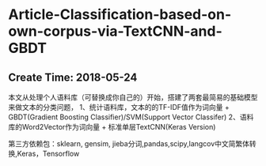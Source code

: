 # Article-Classification-based-on-own-corpus-via-TextCNN-and-GBDT
## Create Time: 2018-05-24
本文从处理个人语料库（可替换成你自己的）开始，搭建了两套最简易的基础模型来做文本的分类问题，
1、统计语料库，文本的的TF-IDF值作为词向量 + GBDT(Gradient Boosting Classifier)/SVM(Support Vector Classifer)
2、语料库的Word2Vector作为词向量 + 标准单层TextCNN(Keras Version)

第三方依赖包：sklearn, gensim, jieba分词,pandas,scipy,langcov中文简繁体转换,Keras，Tensorflow
